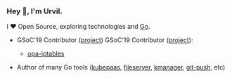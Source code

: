 ### Hey 👋, I'm Urvil.

I ❤ Open Source, exploring technologies and [Go](https://golang.org).

* GSoC'19 Contributor ([project](https://summerofcode.withgoogle.com/archive/2019/projects/6201904034480128/))
GSoC'19 Contributor ([project](https://summerofcode.withgoogle.com/archive/2019/projects/6201904034480128/)):

  - [opa-iptables](https://github.com/open-policy-agent/contrib/tree/master/opa-iptables)

* Author of many Go tools ([kubepaas](https://github.com/urvil38/kubepaas), [fileserver](https://github.com/urvil38/fileserver), [kmanager](https://github.com/urvil38/kmanager), [git-push](https://github.com/urvil38/git-push), etc)
